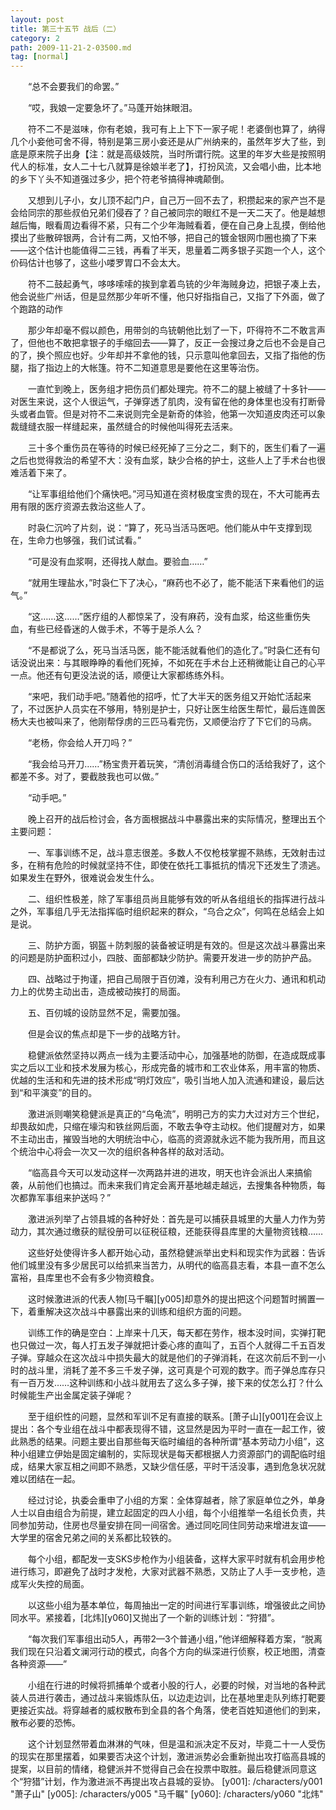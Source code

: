 ```yaml
---
layout: post
title: 第三十五节 战后（二）
category: 2
path: 2009-11-21-2-03500.md
tag: [normal]
---
```


　　“总不会要我们的命罢。”

　　“哎，我娘一定要急坏了。”马蓬开始抹眼泪。

　　符不二不是滋味，你有老娘，我可有上上下下一家子呢！老婆倒也算了，纳得几个小妾他可舍不得，特别是第三房小妾还是从广州纳来的，虽然年岁大了些，到底是原来院子出身【注：就是高级妓院，当时所谓行院。这里的年岁大些是按照明代人的标准，女人二十七八就算是徐娘半老了】，打扮风流，又会唱小曲，比本地的乡下丫头不知道强过多少，把个符老爷搞得神魂颠倒。

　　又想到儿子小，女儿顶不起门户，自己万一回不去了，积攒起来的家产岂不是会给同宗的那些叔伯兄弟们侵吞了？自己被同宗的眼红不是一天二天了。他是越想越后悔，眼看周边看得不紧，只有二个少年海贼看着，便在自己身上乱摸，倒给他摸出了些散碎银两，合计有二两，又怕不够，把自己的镀金银网巾圈也摘了下来——这个估计也能值得二三钱，再看了半天，思量着二两多银子买跑一个人，这个价码估计也够了，这些小喽罗胃口不会太大。

　　符不二鼓起勇气，哆哆嗦嗦的挨到拿着鸟铳的少年海贼身边，把银子凑上去，他会说些广州话，但是显然那少年听不懂，他只好指指自己，又指了下外面，做了个跑路的动作

　　那少年却毫不假以颜色，用带剑的鸟铳朝他比划了一下，吓得符不二不敢言声了，但他也不敢把拿银子的手缩回去——算了，反正一会搜过身之后也不会是自己的了，换个照应也好。少年却并不拿他的钱，只示意叫他拿回去，又指了指他的伤腿，指了指边上的大帐篷。符不二知道意思是要他在这里等治伤。

　　一直忙到晚上，医务组才把伤员们都处理完。符不二的腿上被缝了十多针——对医生来说，这个人很运气，子弹穿透了肌肉，没有留在他的身体里也没有打断骨头或者血管。但是对符不二来说则完全是新奇的体验，他第一次知道皮肉还可以象裁缝缝衣服一样缝起来，虽然缝合的时候他叫得死去活来。

　　三十多个重伤员在等待的时候已经死掉了三分之二，剩下的，医生们看了一遍之后也觉得救治的希望不大：没有血浆，缺少合格的护士，这些人上了手术台也很难活着下来了。

　　“让军事组给他们个痛快吧。”河马知道在资材极度宝贵的现在，不大可能再去用有限的医疗资源去救治这些人了。

　　时袅仁沉吟了片刻，说：“算了，死马当活马医吧。他们能从中午支撑到现在，生命力也够强，我们试试看。”

　　“可是没有血浆啊，还得找人献血。要验血……”

　　“就用生理盐水，”时袅仁下了决心，“麻药也不必了，能不能活下来看他们的运气。”

　　“这……这……”医疗组的人都惊呆了，没有麻药，没有血浆，给这些重伤失血，有些已经昏迷的人做手术，不等于是杀人么？

　　“不是都说了么，死马当活马医，能不能活就看他们的造化了。”时袅仁还有句话没说出来：与其眼睁睁的看他们死掉，不如死在手术台上还稍微能让自己的心平一点。他还有句更没法说的话，顺便让大家都练练外科。

　　“来吧，我们动手吧。”随着他的招呼，忙了大半天的医务组又开始忙活起来了，不过医护人员实在不够用，特别是护士，只好让医生给医生帮忙，最后连兽医杨大夫也被叫来了，他刚帮俘虏的三匹马看完伤，又顺便治疗了下它们的马病。

　　“老杨，你会给人开刀吗？”

　　“我会给马开刀……”杨宝贵开着玩笑，“清创消毒缝合伤口的活给我好了，这个都差不多。对了，要截肢我也可以做。”

　　“动手吧。”

　　晚上召开的战后检讨会，各方面根据战斗中暴露出来的实际情况，整理出五个主要问题：

　　一、军事训练不足，战斗意志很差。多数人不仅枪枝掌握不熟练，无效射击过多，在稍有危险的时候就坚持不住，即使在依托工事抵抗的情况下还发生了溃逃。如果发生在野外，很难说会发生什么。

　　二、组织性极差，除了军事组员尚且能够有效的听从各组组长的指挥进行战斗之外，军事组几乎无法指挥临时组织起来的群众，“乌合之众”，何鸣在总结会上如是说。

　　三、防护方面，钢盔＋防刺服的装备被证明是有效的。但是这次战斗暴露出来的问题是防护面积过小，四肢、面部都缺少防护。需要开发进一步的防护产品。

　　四、战略过于拘谨，把自己局限于百仞滩，没有利用己方在火力、通讯和机动力上的优势主动出击，造成被动挨打的局面。

　　五、百仞城的设防显然不足，需要加强。

　　但是会议的焦点却是下一步的战略方针。

　　稳健派依然坚持以两点一线为主要活动中心，加强基地的防御，在造成既成事实之后以工业和技术发展为核心，形成完备的城市和工农业体系，用丰富的物质、优越的生活和和先进的技术形成“明灯效应”，吸引当地人加入流通和建设，最后达到“和平演变”的目的。

　　激进派则嘲笑稳健派是真正的“乌龟流”，明明己方的实力大过对方三个世纪，却畏敌如虎，只缩在壕沟和铁丝网后面，不敢去争夺主动权。他们提醒对方，如果不主动出击，摧毁当地的大明统治中心，临高的资源就永远不能为我所用，而且这个统治中心将会一次又一次的组织各种各样的敌对活动。

　　“临高县今天可以发动这样一次两路并进的进攻，明天也许会派出人来搞偷袭，从前他们也搞过。而未来我们肯定会离开基地越走越远，去搜集各种物质，每次都靠军事组来护送吗？”

　　激进派列举了占领县城的各种好处：首先是可以捕获县城里的大量人力作为劳动力，其次通过缴获的赋役册可以征税征粮，还能获得县库里的大量物资钱粮……

　　这些好处使得许多人都开始心动，虽然稳健派举出史料和现实作为武器：告诉他们城里没有多少居民可以给抓来当苦力，从明代的临高县志看，本县一直不怎么富裕，县库里也不会有多少物资粮食。

　　这时候激进派的代表人物[马千瞩][y005]却意外的提出把这个问题暂时搁置一下，着重解决这次战斗中暴露出来的训练和组织方面的问题。

　　训练工作的确是空白：上岸来十几天，每天都在劳作，根本没时间，实弹打靶也只做过一次，每人打五发子弹就把计委心疼的直叫了，五百个人就得二千五百发子弹。穿越众在这次战斗中损失最大的就是他们的子弹消耗，在这次前后不到一小时的战斗里，消耗了差不多三千发子弹，这可真是个可观的数字。而子弹总库存只有一百万发……这种训练和小战斗就用去了这么多子弹，接下来的仗怎么打？什么时候能生产出金属定装子弹呢？

　　至于组织性的问题，显然和军训不足有直接的联系。[萧子山][y001]在会议上提出：各个专业组在战斗中都表现得不错，这显然是因为平时一直在一起工作，彼此熟悉的结果。问题主要出自那些每天临时编组的各种所谓“基本劳动力小组”，这种小组建立伊始是固定编制的，实际现状是每天都根据人力资源部门的调配临时组成，结果大家互相之间即不熟悉，又缺少信任感，平时干活没事，遇到危急状况就难以团结在一起。

　　经过讨论，执委会重申了小组的方案：全体穿越者，除了家庭单位之外，单身人士以自由组合为前提，建立起固定的四人小组，每个小组推举一名组长负责，共同参加劳动，住房也尽量安排在同一间宿舍。通过同吃同住同劳动来增进友谊——大学里的宿舍兄弟之间的关系都比较铁的。

　　每个小组，都配发一支SKS步枪作为小组装备，这样大家平时就有机会用步枪进行练习，即避免了战时才发枪，大家对武器不熟悉，又防止了人手一支步枪，造成军火失控的局面。

　　以这些小组为基本单位，每周抽出一定的时间进行军事训练，增强彼此之间协同水平。紧接着，[北炜][y060]又抛出了一个新的训练计划：“狩猎”。

　　“每次我们军事组出动5人，再带2—3个普通小组，”他详细解释着方案，“脱离我们现在只沿着文澜河行动的模式，向各个方向的纵深进行侦察，校正地图，清查各种资源——”

　　小组在行进的时候将抓捕单个或者小股的行人，必要的时候，对当地的各种武装人员进行袭击，通过战斗来锻炼队伍，以边走边训，比在基地里走队列练打靶要更接近实战。将穿越者的威权散布到全县的各个角落，使老百姓知道他们的到来，散布必要的恐怖。

　　这个计划显然带着血淋淋的气味，但是温和派决定不反对，毕竟二十一人受伤的现实在那里摆着，如果要否决这个计划，激进派势必会重新抛出攻打临高县城的提案，以目前的情绪，稳健派并不觉得自己会在投票中取胜。最后稳健派同意这个“狩猎”计划，作为激进派不再提出攻占县城的妥协。
[y001]: /characters/y001 "萧子山"
[y005]: /characters/y005 "马千瞩"
[y060]: /characters/y060 "北炜"
